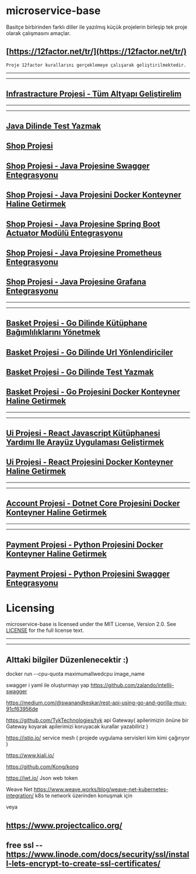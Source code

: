 # microservice-base

Basitçe birbirinden farklı diller ile yazılmış küçük projelerin birleşip tek proje olarak çalışmasını amaçlar.


    
   [https://12factor.net/tr/](https://12factor.net/tr/) 
   --
    Proje 12factor kurallarını gerçeklemeye çalışarak geliştirilmektedir.


***
***

[Infrastracture Projesi - Tüm Altyapı Geliştirelim](././pages/page18.md)
--

***
***

[Java Dilinde Test Yazmak](././pages/page2.md)
--

[Shop Projesi](././pages/page4.md)
--

[Shop Projesi - Java Projesine Swagger Entegrasyonu](././pages/page5.md)
--

[Shop Projesi - Java Projesini Docker Konteyner Haline Getirmek](././pages/page6.md)
--

[Shop Projesi - Java Projesine Spring Boot Actuator Modülü Entegrasyonu](././pages/page9.md)
--

[Shop Projesi - Java Projesine Prometheus Entegrasyonu](././pages/page10.md)
--

[Shop Projesi - Java Projesine Grafana Entegrasyonu](././pages/page11.md)
--

***
***

[Basket Projesi - Go Dilinde Kütüphane Bağımlılıklarını Yönetmek](././pages/page7.md)
--

[Basket Projesi - Go Dilinde Url Yönlendiriciler](././pages/page8.md)
--

[Basket Projesi - Go Dilinde Test Yazmak](././pages/page3.md)
--

[Basket Projesi - Go Projesini Docker Konteyner Haline Getirmek ](././pages/page17.md)
--

***
***

[Ui Projesi - React Javascript Kütüphanesi Yardımı Ile Arayüz Uygulaması Geliştirmek ](././pages/page12.md)
--

[Ui Projesi - React Projesini Docker Konteyner Haline Getirmek](././pages/page13.md)
--

***
***

[Account Projesi - Dotnet Core Projesini Docker Konteyner Haline Getirmek](././pages/page14.md)
--

***
***

[Payment Projesi - Python Projesini Docker Konteyner Haline Getirmek](././pages/page15.md)
--
[Payment Projesi - Python Projesini Swagger Entegrasyonu](././pages/page16.md)
--



Licensing
=========
microservice-base is licensed under the MIT License, Version 2.0. See
[LICENSE](https://github.com/microservice-base/microservice-base.github.io/blob/master/LICENSE) for the full
license text.





***
***
















Alttaki bilgiler Düzenlenecektir :)
--

docker run --cpu-quota maximumallwedcpu image_name

swagger i yaml ile oluşturmayı yap
https://github.com/zalando/intellij-swagger

https://medium.com/@swanandkeskar/rest-api-using-go-and-gorilla-mux-91cf63956de

https://github.com/TykTechnologies/tyk api Gateway( apilerimizin önüne bir Gateway koyarak apilerimizi koruyacak kurallar yazabiliriz )
 
https://istio.io/ service mesh ( projede uygulama servisleri kim kimi çağırıyor )

https://www.kiali.io/

https://github.com/Kong/kong

https://jwt.io/ Json web token


Weave Net  https://www.weave.works/blog/weave-net-kubernetes-integration/ k8s te network üzerinden konuşmak için

veya 

https://www.projectcalico.org/
--
free ssl  --  https://www.linode.com/docs/security/ssl/install-lets-encrypt-to-create-ssl-certificates/
--
